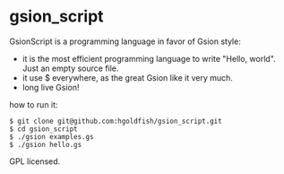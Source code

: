 # gsion_script

GsionScript is a programming language in favor of Gsion style:

* it is the most efficient programming language to write "Hello, world". Just an empty source file.
* it use $ everywhere, as the great Gsion like it very much.
* long live Gsion!

how to run it:

    $ git clone git@github.com:hgoldfish/gsion_script.git
    $ cd gsion_script
    $ ./gsion examples.gs
    $ ./gsion hello.gs

GPL licensed.
